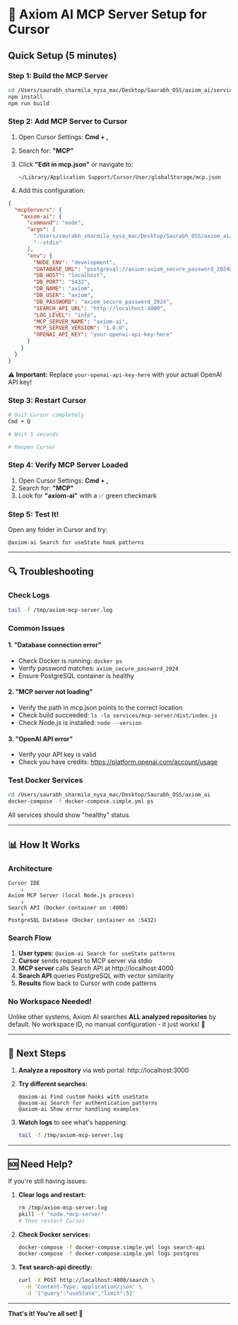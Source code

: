 # 🚀 Axiom AI MCP Server Setup for Cursor

## Quick Setup (5 minutes)

### Step 1: Build the MCP Server

```bash
cd /Users/saurabh_sharmila_nysa_mac/Desktop/Saurabh_OSS/axiom_ai/services/mcp-server
npm install
npm run build
```

### Step 2: Add MCP Server to Cursor

1. Open Cursor Settings: **Cmd + ,**
2. Search for: **"MCP"**
3. Click **"Edit in mcp.json"** or navigate to:
   ```
   ~/Library/Application Support/Cursor/User/globalStorage/mcp.json
   ```

4. Add this configuration:

```json
{
  "mcpServers": {
    "axiom-ai": {
      "command": "node",
      "args": [
        "/Users/saurabh_sharmila_nysa_mac/Desktop/Saurabh_OSS/axiom_ai/services/mcp-server/dist/index.js",
        "--stdio"
      ],
      "env": {
        "NODE_ENV": "development",
        "DATABASE_URL": "postgresql://axiom:axiom_secure_password_2024@localhost:5432/axiom",
        "DB_HOST": "localhost",
        "DB_PORT": "5432",
        "DB_NAME": "axiom",
        "DB_USER": "axiom",
        "DB_PASSWORD": "axiom_secure_password_2024",
        "SEARCH_API_URL": "http://localhost:4000",
        "LOG_LEVEL": "info",
        "MCP_SERVER_NAME": "axiom-ai",
        "MCP_SERVER_VERSION": "1.0.0",
        "OPENAI_API_KEY": "your-openai-api-key-here"
      }
    }
  }
}
```

**⚠️ Important:** Replace `your-openai-api-key-here` with your actual OpenAI API key!

### Step 3: Restart Cursor

```bash
# Quit Cursor completely
Cmd + Q

# Wait 5 seconds

# Reopen Cursor
```

### Step 4: Verify MCP Server Loaded

1. Open Cursor Settings: **Cmd + ,**
2. Search for: **"MCP"**
3. Look for **"axiom-ai"** with a ✅ green checkmark

### Step 5: Test It!

Open any folder in Cursor and try:

```
@axiom-ai Search for useState hook patterns
```

---

## 🔍 Troubleshooting

### Check Logs

```bash
tail -f /tmp/axiom-mcp-server.log
```

### Common Issues

#### 1. "Database connection error"
- Check Docker is running: `docker ps`
- Verify password matches: `axiom_secure_password_2024`
- Ensure PostgreSQL container is healthy

#### 2. "MCP server not loading"
- Verify the path in mcp.json points to the correct location
- Check build succeeded: `ls -la services/mcp-server/dist/index.js`
- Check Node.js is installed: `node --version`

#### 3. "OpenAI API error"
- Verify your API key is valid
- Check you have credits: https://platform.openai.com/account/usage

### Test Docker Services

```bash
cd /Users/saurabh_sharmila_nysa_mac/Desktop/Saurabh_OSS/axiom_ai
docker-compose -f docker-compose.simple.yml ps
```

All services should show "healthy" status.

---

## 📊 How It Works

### Architecture

```
Cursor IDE
    ↓
Axiom MCP Server (local Node.js process)
    ↓
Search API (Docker container on :4000)
    ↓
PostgreSQL Database (Docker container on :5432)
```

### Search Flow

1. **User types:** `@axiom-ai Search for useState patterns`
2. **Cursor** sends request to MCP server via stdio
3. **MCP server** calls Search API at http://localhost:4000
4. **Search API** queries PostgreSQL with vector similarity
5. **Results** flow back to Cursor with code patterns

### No Workspace Needed!

Unlike other systems, Axiom AI searches **ALL analyzed repositories** by default. No workspace ID, no manual configuration - it just works! 🎉

---

## 🎯 Next Steps

1. **Analyze a repository** via web portal: http://localhost:3000
2. **Try different searches:**
   ```
   @axiom-ai Find custom hooks with useState
   @axiom-ai Search for authentication patterns
   @axiom-ai Show error handling examples
   ```

3. **Watch logs** to see what's happening:
   ```bash
   tail -f /tmp/axiom-mcp-server.log
   ```

---

## 🆘 Need Help?

If you're still having issues:

1. **Clear logs and restart:**
   ```bash
   rm /tmp/axiom-mcp-server.log
   pkill -f "node.*mcp-server"
   # Then restart Cursor
   ```

2. **Check Docker services:**
   ```bash
   docker-compose -f docker-compose.simple.yml logs search-api
   docker-compose -f docker-compose.simple.yml logs postgres
   ```

3. **Test search-api directly:**
   ```bash
   curl -X POST http://localhost:4000/search \
     -H 'Content-Type: application/json' \
     -d '{"query":"useState","limit":5}'
   ```

---

**That's it! You're all set! 🚀**
